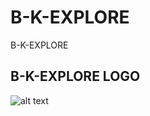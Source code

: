 # B-K-EXPLORE
B-K-EXPLORE 
## B-K-EXPLORE LOGO
![alt text]([http://url/to/img.png](https://bkazetyuiop.github.io/B-K-EXPLORE/logo.svg)https://bkazetyuiop.github.io/B-K-EXPLORE/logo.svg)

